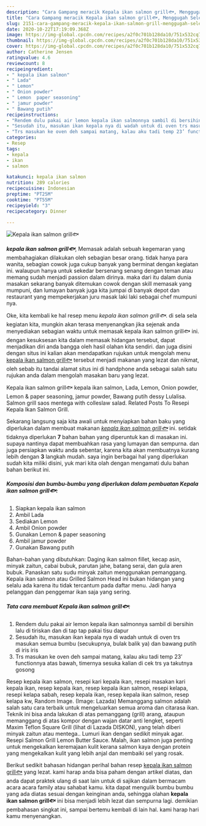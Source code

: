 ```yaml
---
description: "Cara Gampang meracik Kepala ikan salmon grill🐟, Menggugah Selera"
title: "Cara Gampang meracik Kepala ikan salmon grill🐟, Menggugah Selera"
slug: 2151-cara-gampang-meracik-kepala-ikan-salmon-grill-menggugah-selera
date: 2020-10-22T17:19:09.368Z
image: https://img-global.cpcdn.com/recipes/a2f0c701b128da10/751x532cq70/kepala-ikan-salmon-grill🐟-foto-resep-utama.jpg
thumbnail: https://img-global.cpcdn.com/recipes/a2f0c701b128da10/751x532cq70/kepala-ikan-salmon-grill🐟-foto-resep-utama.jpg
cover: https://img-global.cpcdn.com/recipes/a2f0c701b128da10/751x532cq70/kepala-ikan-salmon-grill🐟-foto-resep-utama.jpg
author: Catherine Jensen
ratingvalue: 4.6
reviewcount: 8
recipeingredient:
- " kepala ikan salmon"
- " Lada"
- " Lemon"
- " Onion powder"
- " Lemon  paper seasoning"
- " jamur powder"
- " Bawang putih"
recipeinstructions:
- "Rendem dulu pakai air lemon kepala ikan salmonnya sambil di bersihin lalu di tiriskan dan di tap tap pakai tisu dapur"
- "Sesudah itu, masukan ikan kepala nya di wadah untuk di oven trs masukan semua bumbu (secukupnya, bulak balik ya) dan bawang putih di iris iris"
- "Trs masukan ke oven deh sampai matang, kalau aku tadi temp 23’ functionnya atas bawah, timernya sesuka kalian di cek trs ya takutnya gosong"
categories:
- Resep
tags:
- kepala
- ikan
- salmon

katakunci: kepala ikan salmon 
nutrition: 289 calories
recipecuisine: Indonesian
preptime: "PT25M"
cooktime: "PT55M"
recipeyield: "3"
recipecategory: Dinner

---
```



![Kepala ikan salmon grill🐟](https://img-global.cpcdn.com/recipes/a2f0c701b128da10/751x532cq70/kepala-ikan-salmon-grill🐟-foto-resep-utama.jpg)

<b><i>kepala ikan salmon grill🐟</i></b>, Memasak adalah sebuah kegemaran yang membahagiakan dilakukan oleh sebagian besar orang. tidak hanya para wanita, sebagian cowok juga cukup banyak yang berminat dengan kegiatan ini. walaupun hanya untuk sekedar bersenang senang dengan teman atau memang sudah menjadi passion dalam dirinya. maka dari itu dalam dunia masakan sekarang banyak ditemukan cowok dengan skill memasak yang mumpuni, dan lumayan banyak juga kita jumpai di banyak depot dan restaurant yang mempekerjakan juru masak laki laki sebagai chef mumpuni nya.

Oke, kita kembali ke hal resep menu <i>kepala ikan salmon grill🐟</i>. di sela sela kegiatan kita, mungkin akan terasa menyenangkan jika sejenak anda menyediakan sebagian waktu untuk memasak kepala ikan salmon grill🐟 ini. dengan kesuksesan kita dalam memasak hidangan tersebut, dapat menjadikan diri anda bangga oleh hasil olahan kita sendiri. dan juga disini dengan situs ini kalian akan mendapatkan rujukan untuk mengolah menu <u>kepala ikan salmon grill🐟</u> tersebut menjadi makanan yang lezat dan nikmat, oleh sebab itu tandai alamat situs ini di handphone anda sebagai salah satu rujukan anda dalam mengolah masakan baru yang lezat.

Kepala ikan salmon grill🐟 kepala ikan salmon, Lada, Lemon, Onion powder, Lemon &amp; paper seasoning, jamur powder, Bawang putih dessy Lulalisa. Salmon grill saos mentega with colleslaw salad. Related Posts To Resepi Kepala Ikan Salmon Grill.


Sekarang langsung saja kita awali untuk menyiapkan bahan baku yang diperlukan dalam membuat makanan <u><i>kepala ikan salmon grill🐟</i></u> ini. setidak tidaknya diperlukan <b>7</b> bahan bahan yang diperuntuk kan di masakan ini. supaya nantinya dapat membuahkan rasa yang lumayan dan sempurna. dan juga persiapkan waktu anda sebentar, karena kita akan membuatnya kurang lebih dengan <b>3</b> langkah mudah. saya ingin berbagai hal yang diperlukan sudah kita miliki disini, yuk mari kita olah dengan mengamati dulu bahan bahan berikut ini.

<!--inarticleads1-->

##### Komposisi dan bumbu-bumbu yang diperlukan dalam pembuatan Kepala ikan salmon grill🐟:

1. Siapkan  kepala ikan salmon
1. Ambil  Lada
1. Sediakan  Lemon
1. Ambil  Onion powder
1. Gunakan  Lemon &amp; paper seasoning
1. Ambil  jamur powder
1. Gunakan  Bawang putih


Bahan-bahan yang dibutuhkan: Daging ikan salmon fillet, kecap asin, minyak zaitun, cabai bubuk, parutan jahe, batang serai, dan gula aren bubuk. Panaskan satu sudu minyak zaitun menggunakan pemanggang. Kepala ikan salmon atau Grilled Salmon Head ini bukan hidangan yang selalu ada karena itu tidak tercantum pada daftar menu. Jadi hanya pelanggan dan penggemar ikan saja yang sering. 

<!--inarticleads2-->

##### Tata cara membuat Kepala ikan salmon grill🐟:

1. Rendem dulu pakai air lemon kepala ikan salmonnya sambil di bersihin lalu di tiriskan dan di tap tap pakai tisu dapur
1. Sesudah itu, masukan ikan kepala nya di wadah untuk di oven trs masukan semua bumbu (secukupnya, bulak balik ya) dan bawang putih di iris iris
1. Trs masukan ke oven deh sampai matang, kalau aku tadi temp 23’ functionnya atas bawah, timernya sesuka kalian di cek trs ya takutnya gosong


Resep kepala ikan salmon, resepi kari kepala ikan, resepi masakan kari kepala ikan, resep kepala ikan, resep kepala ikan salmon, resepi kelapa, resepi kelapa sabah, resep kepala ikan, resep kepala ikan salmon, resep kelapa kw, Random Image. (Image: Lazada) Memanggang salmon adalah salah satu cara terbaik untuk mengeluarkan semua aroma dan citarasa ikan. Teknik ini bisa anda lakukan di atas pemanggang (grill) arang, ataupun memanggang di atas kompor dengan wajan datar anti lengket, seperti Maxim Teflon Square Grill (lihat di Lazada DISKON), yang telah diberi minyak zaitun atau mentega.. Lumuri ikan dengan sedikit minyak agar. Resepi Salmon Grill Lemon Butter Sauce. Malah, ikan salmon juga penting untuk mengekalkan keremajaan kulit kerana salmon kaya dengan protein yang mengekalkan kulit yang lebih anjal dan membaiki sel yang rosak. 

Berikut sedikit bahasan hidangan perihal bahan resep <u>kepala ikan salmon grill🐟</u> yang lezat. kami harap anda bisa paham dengan artikel diatas, dan anda dapat praktek ulang di saat lain untuk di sajikan dalam bermacam acara acara family atau sahabat kamu. kita dapat mengulik bumbu bumbu yang ada diatas sesuai dengan keinginan anda, sehingga olahan <b>kepala ikan salmon grill🐟</b> ini bisa menjadi lebih lezat dan sempurna lagi. demikian pembahasan singkat ini, sampai bertemu kembali di lain hal. kami harap hari kamu menyenangkan.
